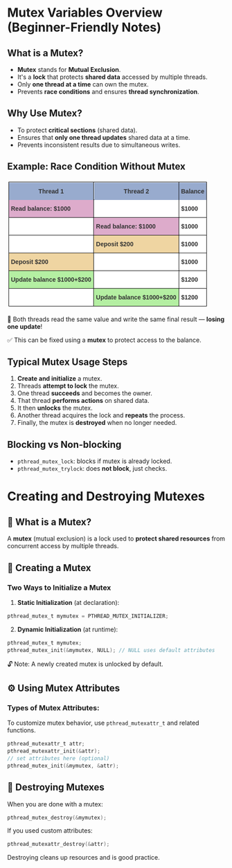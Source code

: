 # Mutex Variables Overview (Beginner-Friendly Notes)

## What is a Mutex?
- **Mutex** stands for **Mutual Exclusion**.
- It's a **lock** that protects **shared data** accessed by multiple threads.
- Only **one thread at a time** can own the mutex.
- Prevents **race conditions** and ensures **thread synchronization**.

## Why Use Mutex?
- To protect **critical sections** (shared data).
- Ensures that **only one thread updates** shared data at a time.
- Prevents inconsistent results due to simultaneous writes.

## Example: Race Condition Without Mutex

![Mutex table](images/mutex_table.png)

🔴 Both threads read the same value and write the same final result — **losing one update**!

✅ This can be fixed using a **mutex** to protect access to the balance.

## Typical Mutex Usage Steps

1. **Create and initialize** a mutex.
2. Threads **attempt to lock** the mutex.
3. One thread **succeeds** and becomes the owner.
4. That thread **performs actions** on shared data.
5. It then **unlocks** the mutex.
6. Another thread acquires the lock and **repeats** the process.
7. Finally, the mutex is **destroyed** when no longer needed.

## Blocking vs Non-blocking

- `pthread_mutex_lock`: blocks if mutex is already locked.
- `pthread_mutex_trylock`: does **not block**, just checks.

# Creating and Destroying Mutexes

## 📌 What is a Mutex?
A **mutex** (mutual exclusion) is a lock used to **protect shared resources** from concurrent access by multiple threads.

## 🔨 Creating a Mutex

### Two Ways to Initialize a Mutex

1. **Static Initialization** (at declaration):
```c
pthread_mutex_t mymutex = PTHREAD_MUTEX_INITIALIZER;
```
2. **Dynamic Initialization** (at runtime):
```c
pthread_mutex_t mymutex;
pthread_mutex_init(&mymutex, NULL); // NULL uses default attributes
```
🔓 Note: A newly created mutex is unlocked by default.

## ⚙️ Using Mutex Attributes

### Types of Mutex Attributes:

To customize mutex behavior, use `pthread_mutexattr_t` and related functions.
```c
pthread_mutexattr_t attr;
pthread_mutexattr_init(&attr);
// set attributes here (optional)
pthread_mutex_init(&mymutex, &attr);
```
## 🧹 Destroying Mutexes

When you are done with a mutex:
```c
pthread_mutex_destroy(&mymutex);
```
If you used custom attributes:
```c
pthread_mutexattr_destroy(&attr);
```
Destroying cleans up resources and is good practice.